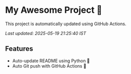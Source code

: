 # My Awesome Project 🚀

This project is automatically updated using GitHub Actions.

_Last updated: 2025-05-19 21:25:40 IST_

## Features
- Auto-update README using Python 🐍
- Auto Git push with GitHub Actions 🤖
